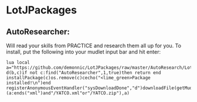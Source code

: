 # LotJPackages
## AutoResearcher:  
Will read your skills from PRACTICE and research them all up for you. To install, put the following into your mudlet input bar and hit enter:
```
lua local a="https://github.com/demonnic/LotJPackages/raw/master/AutoResearch/LotjAutoresearcher.xml"function d(b,c)if not c:find("AutoResearcher",1,true)then return end installPackage(c)os.remove(c)cecho("<lime_green>Package installed!\n")end registerAnonymousEventHandler("sysDownloadDone","d")downloadFile(getMudletHomeDir()..(a:ends("xml")and"/YATCO.xml"or"/YATCO.zip"),a)
```
